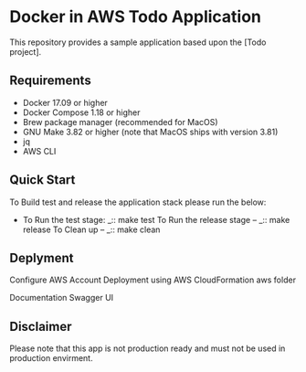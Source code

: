 # Docker in AWS Todo Application

This repository provides a sample application based upon the [Todo project].


## Requirements

- Docker 17.09 or higher
- Docker Compose 1.18 or higher
- Brew package manager (recommended for MacOS)
- GNU Make 3.82 or higher (note that MacOS ships with version 3.81)
- jq
- AWS CLI



## Quick Start

To Build test and release the application stack please run the below:

- To Run the test stage: _::
make test
To Run the release stage – _::
make release
To Clean up – _::
make clean

## Deplyment 

Configure AWS Account 
Deployment using AWS CloudFormation aws folder 

Documentation Swagger UI 


## Disclaimer

Please note that this app is not production ready and must not be used in production envirment.